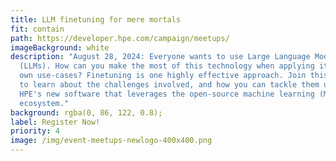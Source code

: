 ```yaml
---
title: LLM finetuning for mere mortals
fit: contain
path: https://developer.hpe.com/campaign/meetups/
imageBackground: white
description: "August 28, 2024: Everyone wants to use Large Language Models
  (LLMs). How can you make the most of this technology when applying it to your
  own use-cases? Finetuning is one highly effective approach. Join this session
  to learn about the challenges involved, and how you can tackle them using
  HPE's new software that leverages the open-source machine learning (ML)
  ecosystem."
background: rgba(0, 86, 122, 0.8);
label: Register Now!
priority: 4
image: /img/event-meetups-newlogo-400x400.png
---
```


